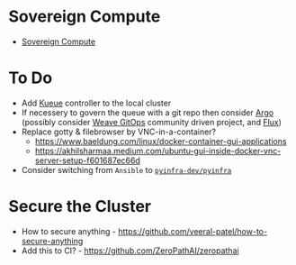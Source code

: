 # Sovereign Compute

* [Sovereign Compute](sovereign-compute)

# To Do

- Add [Kueue](https://github.com/kubernetes-sigs/kueue) controller to the local cluster
- If necessery to govern the queue with a git repo then consider [Argo](https://github.com/argoproj) (possibly consider [Weave GitOps](https://github.com/weaveworks/weave-gitops) community driven project, and [Flux](https://github.com/fluxcd/flux2))
- Replace gotty & filebrowser by VNC-in-a-container?
  - https://www.baeldung.com/linux/docker-container-gui-applications
  - https://akhilsharmaa.medium.com/ubuntu-gui-inside-docker-vnc-server-setup-f601687ec66d
- Consider switching from `Ansible` to [`pyinfra-dev/pyinfra`](https://github.com/pyinfra-dev/pyinfra)

# Secure the Cluster

- How to secure anything - https://github.com/veeral-patel/how-to-secure-anything
- Add this to CI? - https://github.com/ZeroPathAI/zeropathai
